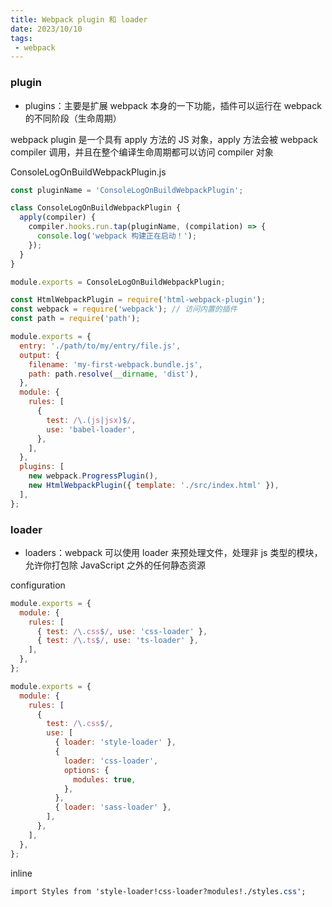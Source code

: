 ```yaml
---
title: Webpack plugin 和 loader
date: 2023/10/10
tags:
 - webpack
---
```


### plugin 

- plugins：主要是扩展 webpack 本身的一下功能，插件可以运行在 webpack 的不同阶段（生命周期）

webpack plugin 是一个具有 apply 方法的 JS 对象，apply 方法会被 webpack compiler 调用，并且在整个编译生命周期都可以访问 compiler 对象

ConsoleLogOnBuildWebpackPlugin.js

```js
const pluginName = 'ConsoleLogOnBuildWebpackPlugin';

class ConsoleLogOnBuildWebpackPlugin {
  apply(compiler) {
    compiler.hooks.run.tap(pluginName, (compilation) => {
      console.log('webpack 构建正在启动！');
    });
  }
}

module.exports = ConsoleLogOnBuildWebpackPlugin;
```

```js
const HtmlWebpackPlugin = require('html-webpack-plugin');
const webpack = require('webpack'); // 访问内置的插件
const path = require('path');

module.exports = {
  entry: './path/to/my/entry/file.js',
  output: {
    filename: 'my-first-webpack.bundle.js',
    path: path.resolve(__dirname, 'dist'),
  },
  module: {
    rules: [
      {
        test: /\.(js|jsx)$/,
        use: 'babel-loader',
      },
    ],
  },
  plugins: [
    new webpack.ProgressPlugin(),
    new HtmlWebpackPlugin({ template: './src/index.html' }),
  ],
};
```

### loader

- loaders：webpack 可以使用 loader 来预处理文件，处理非 js 类型的模块，允许你打包除 JavaScript 之外的任何静态资源

configuration

```js
module.exports = {
  module: {
    rules: [
      { test: /\.css$/, use: 'css-loader' },
      { test: /\.ts$/, use: 'ts-loader' },
    ],
  },
};
```

```js
module.exports = {
  module: {
    rules: [
      {
        test: /\.css$/,
        use: [
          { loader: 'style-loader' },
          {
            loader: 'css-loader',
            options: {
              modules: true,
            },
          },
          { loader: 'sass-loader' },
        ],
      },
    ],
  },
};
```

inline

``` css
import Styles from 'style-loader!css-loader?modules!./styles.css';
```